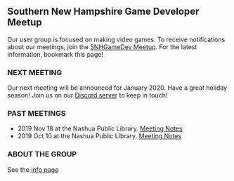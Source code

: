 ## Southern New Hampshire Game Developer Meetup

Our user group is focused on making video games. To receive notifications about our meetings, join the [SNHGameDev Meetup](https://www.meetup.com/Southern-NH-GameDev-Group/). For the latest information, bookmark this page!

### NEXT MEETING

Our next meeting will be announced for January 2020. Have a great holiday season! Join us on our [Discord server](discord.gg/wxKAx68) to keep in touch!

### PAST MEETINGS

* 2019 Nov 18 at the Nashua Public Library. [Meeting Notes](notes/2019-1118-meeting.md)
* 2019 Oct 10 at the Nashua Public LIbrary. [Meeting Notes](notes/2019-1010-meeting.md)

### ABOUT THE GROUP

See the [info page](info)
